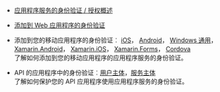 + [应用程序服务的身份验证 / 授权概述](../articles/app-service/app-service-authentication-overview.md)

+ [添加到 Web 应用程序的身份验证](../articles/app-service-web/app-service-web-get-started-2.md#authenticate-your-users)

+ 添加到您的移动应用程序的身份验证︰ [iOS][ios-get-started-users]， [Android][android-get-started-users]， [Windows 通用][windows-get-started-users]， [Xamarin.Android][xamarin-android-get-started-users]， [Xamarin.iOS][xamarin-ios-get-started-users]， [Xamarin.Forms][xamarin-forms-get-started-users]， [Cordova][cordova-get-started-users]  
了解如何添加到您的移动应用程序的应用程序服务的身份验证。

+ API 的应用程序中的身份验证︰[用户主体](../articles/app-service-api/app-service-api-dotnet-user-principal-auth.md)，[服务主体](../articles/app-service-api/app-service-api-dotnet-service-principal-auth.md)  
了解如何保护您的 API 应用程序使用应用程序服务的身份验证。

[android-get-started-users]: ../articles/app-service-mobile/app-service-mobile-android-get-started-users.md
[cordova-get-started-users]: ../articles/app-service-mobile/app-service-mobile-cordova-get-started-users.md
[windows-get-started-users]: ../articles/app-service-mobile/app-service-mobile-windows-store-dotnet-get-started-users.md
[xamarin-ios-get-started-users]: ../articles/app-service-mobile/app-service-mobile-xamarin-ios-get-started-users.md
[xamarin-android-get-started-users]: ../articles/app-service-mobile/app-service-mobile-xamarin-android-get-started-users.md
[ios-get-started-users]: ../articles/app-service-mobile/app-service-mobile-ios-get-started-users.md
[xamarin-forms-get-started-users]: ../articles/app-service-mobile/app-service-mobile-xamarin-forms-get-started-users.md
